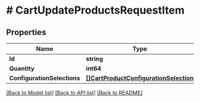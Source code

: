 # # CartUpdateProductsRequestItem


## Properties 


Name | Type | Description | Notes
------------ | ------------- | ------------- | -------------
**Id**| **string** |   | [optional]
**Quantity**| **int64** |   | [optional]
**ConfigurationSelections**| [**[]CartProductConfigurationSelection**](CartProductConfigurationSelection.md) |   | [optional]


[[Back to Model list]](../../README.md#models) [[Back to API list]](../../README.md#endpoints) [[Back to README]](../../README.md)

